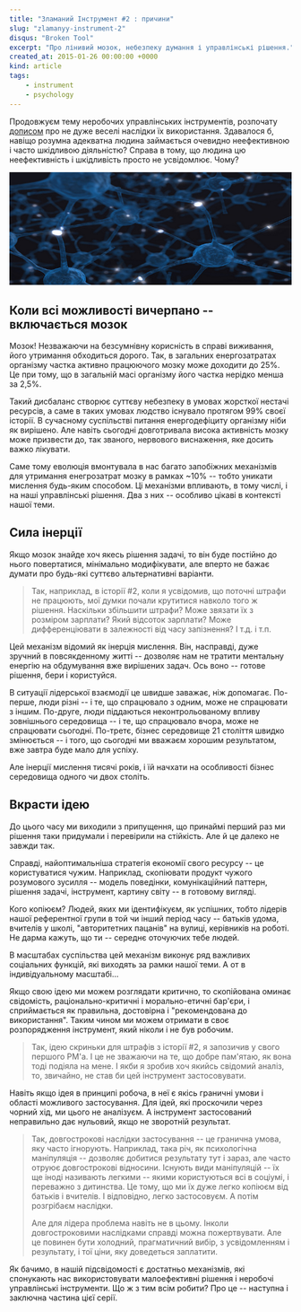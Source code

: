 ```yaml
---
title: "Зламаний Інструмент #2 : причини"
slug: "zlamanyy-instrument-2"
disqus: "Broken Tool"
excerpt: "Про лінивий мозок, небезпеку думання і управлінські рішення."
created_at: 2015-01-26 00:00:00 +0000
kind: article
tags:
    - instrument
    - psychology
---
```


Продовжуєм тему неробочих управлінських інструментів, розпочату [дописом](../zlamanyy-instrument-1 "Зламаний Інструмент #1 : наслідки") про не дуже веселі наслідки їх використання.  Здавалося б, навіщо розумна адекватна людина займається очевидно неефективною і часто шкідливою діяльністю?  Справа в тому, що людина цю неефективність і шкідливість просто не усвідомлює.  Чому?

![CC BY-NC-SA 2.0 licensed photo from flickr.com by Birth Into Being](/assets/img/Neurons.jpg)


Коли всі можливості вичерпано -- включається мозок
--------------------------------------------------

Мозок!  Незважаючи на безсумнівну корисність в справі виживання, його утримання обходиться дорого.  Так, в загальних енергозатратах організму частка активно працюючого мозку може доходити до 25%.  Це при тому, що в загальній масі організму його частка нерідко менша за 2,5%.

Такий дисбаланс створює суттєву небезпеку в умовах жорсткої нестачі ресурсів, а саме в таких умовах людство існувало протягом 99% своєї історії.  В сучасному суспільстві питання енергодефіциту організму ніби як вирішено.  Але навіть сьогодні довготривала висока активність мозку може призвести до, так званого, нервового виснаження, яке досить важко лікувати.

Саме тому еволюція вмонтувала в нас багато запобіжних механізмів для утримання енегрозатрат мозку в рамках ~10% -- тобто уникати мислення будь-яким способом.  Ці механізми впливають, в тому числі, і на наші управлінські рішення. Два з них -- особливо цікаві в контексті нашої теми.


Сила інерції
------------

Якщо мозок знайде хоч якесь рішення задачі, то він буде постійно до нього повертатися, мінімально модифікувати, але вперто не бажає думати про будь-які суттєво альтернативні варіанти.

> Так, наприклад, в історії #2, коли я усвідомив, що поточні штрафи не працюють, мої думки почали крутитися навколо того ж рішення.  Наскільки збільшити штрафи?  Може звязати їх з розміром зарплати?  Який відсоток зарплати?  Може дифференціювати в залежності від часу запізнення?  І т.д. і т.п.

Цей механізм відомий як інерція мислення.  Він, насправді, дуже зручний в повсякденному житті -- дозволяє нам не тратити ментальну енергію на обдумування вже вирішених задач.  Ось воно -- готове рішення, бери і користуйся.  

В ситуації лідерської взаємодії це швидше заважає, ніж допомагає.   По-перше, люди різні -- і те, що спрацювало з одним, може не спрацювати з іншим.  По-друге, люди піддаються неконтрольованому впливу зовнішнього середовища -- і те, що спрацювало вчора, може не спрацювати сьогодні.  По-третє, бізнес середовище 21 століття швидко змінюється -- і того, що сьогодні ми вважаєм хорошим результатом, вже завтра буде мало для успіху.

Але інерції мислення тисячі років, і їй начхати на особливості бізнес середовища одного чи двох століть.


Вкрасти ідею
------------

До цього часу ми виходили з припущення, що принаймі перший раз ми рішення таки придумали і перевірили на стійкість.  Але й це далеко не завжди так.

Справді, найоптимальніша стратегія економії свого ресурсу -- це користуватися чужим.  Наприклад, скопіювати продукт чужого розумового зусилля -- модель поведінки, комунікаційний паттерн, рішення задачі, інструмент, картину світу  -- в готовому вигляді.

Кого копіюєм?  Людей, яких ми ідентифікуєм, як успішних, тобто лідерів нашої референтної групи в той чи інший період часу -- батьків удома, вчителів у школі, "авторитетних пацанів" на вулиці, керівників на роботі.  Не дарма кажуть, що ти -- середнє оточуючих тебе людей.

В масштабах суспільства цей механізм виконує ряд важливих соціальних функцій, які виходять за рамки нашої теми.  А от в індивідуальному масштабі...

Якщо свою ідею ми можем розглядати критично, то скопійована оминає свідомість, раціонально-критичні і морально-етичні бар'єри, і сприймається як правильна, достовірна і "рекомендована до використання".  Таким чином ми можем отримати в своє розпорядження інструмент, який ніколи і не був робочим.

> Так, ідею скриньки для штрафів з історії #2, я запозичив у свого першого PM'a.  І це не зважаючи на те, що добре пам'ятаю, як вона тоді подіяла на мене.   І якби я зробив хоч якийсь свідомий аналіз, то, звичайно, не став би цей інструмент застосовувати. 

Навіть якщо ідея в принципі робоча, в неї є якісь граничні умови і області можливого застосування.  Для ідей, які проскочили через чорний хід, ми цього не аналізуєм. А інструмент застосований неправильно дає нульовий, якщо не зворотній результат.

> Так, довгострокові наслідки застосування -- це гранична умова, яку часто ігнорують.  Наприклад, така річ, як психологічна маніпуляція -- дозволяє добитися результату тут і зараз, але часто отруює довгострокові відносини.  Існують види маніпуляцій -- їх ще іноді називають легкими -- якими користуються всі в соціумі, і переважно з дитинства.  Це тому, що ми їх дуже легко копіюєм від батьків і вчителів.  І відповідно, легко застосовуєм.  А потім розгрібаєм наслідки.  
>
> Але для лідера проблема навіть не в цьому.   Інколи довгостроковими наслідками справді можна пожертвувати.  Але це повинен бути холодний, прагматичний вибір, з усвідомленням і результату, і тої ціни, яку доведеться заплатити.


Як бачимо, в нашій підсвідомості є достатньо механізмів, які спонукають нас використовувати малоефективні рішення і неробочі управлінські інструменти.  Що ж з тим всім робити?  Про це -- наступна і заключна частина цієї серії.
